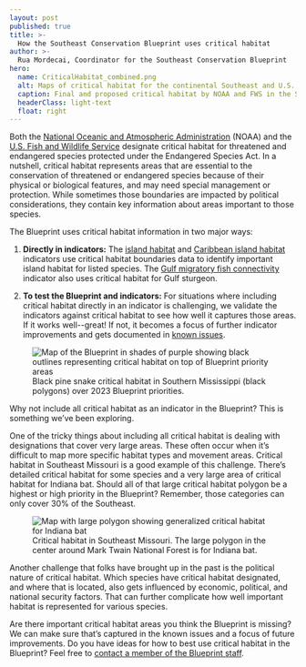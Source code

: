 ```yaml
---
layout: post
published: true
title: >-
  How the Southeast Conservation Blueprint uses critical habitat
author: >-
  Rua Mordecai, Coordinator for the Southeast Conservation Blueprint
hero:
  name: CriticalHabitat_combined.png
  alt: Maps of critical habitat for the continental Southeast and U.S. Caribbean showing numerous colorful polygons and lines covering much of the geography
  caption: Final and proposed critical habitat by NOAA and FWS in the SECAS geography.
  headerClass: light-text
  float: right
---
```

Both the [National Oceanic and Atmospheric Administration](https://www.fisheries.noaa.gov/national/endangered-species-conservation/critical-habitat) (NOAA) and the [U.S. Fish and Wildlife Service](https://www.fws.gov/sites/default/files/documents/critical-habitat-fact-sheet.pdf) designate critical habitat for threatened and endangered species protected under the Endangered Species Act. In a nutshell, critical habitat represents areas that are essential to the conservation of threatened or endangered species because of their physical or biological features, and may need special management or protection. While sometimes those boundaries are impacted by political considerations, they contain key information about areas important to those species.  
 
The Blueprint uses critical habitat information in two major ways: <!--more-->

1) **Directly in indicators:** The [island habitat](https://secas-fws.hub.arcgis.com/maps/fws::island-habitat-southeast-blueprint-indicator-2023/explore) and [Caribbean island habitat](https://secas-fws.hub.arcgis.com/maps/fws::caribbean-island-habitat-southeast-blueprint-indicator-2023/about) indicators use critical habitat boundaries data to identify important island habitat for listed species. The [Gulf migratory fish connectivity](https://secas-fws.hub.arcgis.com/maps/fws::gulf-migratory-fish-connectivity-southeast-blueprint-indicator-2023/about) indicator also uses critical habitat for Gulf sturgeon.

2) **To test the Blueprint and indicators:** For situations where including critical habitat directly in an indicator is challenging, we validate the indicators against critical habitat to see how well it captures those areas. If it works well--great! If not, it becomes a focus of further indicator improvements and gets documented in [known issues](https://secassoutheast.org/blueprint-known-issues).

<figure>
  <img src="http://secassoutheast.org/images/CriticalHabitat3.png" alt="Map of the Blueprint in shades of purple showing black outlines representing critical habitat on top of Blueprint priority areas"/>
  <figcaption>Black pine snake critical habitat in Southern Mississippi (black polygons) over 2023 Blueprint priorities.</figcaption>
</figure>  
 
Why not include all critical habitat as an indicator in the Blueprint? This is something we’ve been exploring.  

One of the tricky things about including all critical habitat is dealing with designations that cover very large areas. These often occur when it’s difficult to map more specific habitat types and movement areas. Critical habitat in Southeast Missouri is a good example of this challenge. There’s detailed critical habitat for some species and a very large area of critical habitat for Indiana bat. Should all of that large critical habitat polygon be a highest or high priority in the Blueprint? Remember, those categories can only cover 30% of the Southeast. 

<figure>
  <img src="http://secassoutheast.org/images/CriticalHabitat4.png" alt="Map with large polygon showing generalized critical habitat for Indiana bat"/>
  <figcaption>Critical habitat in Southeast Missouri. The large polygon in the center around Mark Twain National Forest is for Indiana bat.</figcaption>
</figure>

Another challenge that folks have brought up in the past is the political nature of critical habitat. Which species have critical habitat designated, and where that is located, also gets influenced by economic, political, and national security factors. That can further complicate how well important habitat is represented for various species.  

Are there important critical habitat areas you think the Blueprint is missing? We can make sure that’s captured in the known issues and a focus of future improvements. Do you have ideas for how to best use critical habitat in the Blueprint? Feel free to [contact a member of the Blueprint staff](https://secassoutheast.org/staff). 

